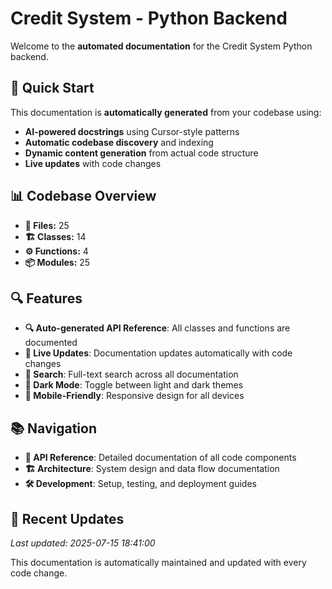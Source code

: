 # Credit System - Python Backend

Welcome to the **automated documentation** for the Credit System Python backend.

## 🚀 Quick Start

This documentation is **automatically generated** from your codebase using:

- **AI-powered docstrings** using Cursor-style patterns
- **Automatic codebase discovery** and indexing
- **Dynamic content generation** from actual code structure
- **Live updates** with code changes

## 📊 Codebase Overview

- **📁 Files:** 25
- **🏗️ Classes:** 14
- **⚙️ Functions:** 4
- **📦 Modules:** 25

## 🔍 Features

- **🔍 Auto-generated API Reference**: All classes and functions are documented
- **🔄 Live Updates**: Documentation updates automatically with code changes
- **🔎 Search**: Full-text search across all documentation
- **🌙 Dark Mode**: Toggle between light and dark themes
- **📱 Mobile-Friendly**: Responsive design for all devices

## 📚 Navigation

- **📖 API Reference**: Detailed documentation of all code components
- **🏗️ Architecture**: System design and data flow documentation
- **🛠️ Development**: Setup, testing, and deployment guides

## 🎯 Recent Updates

*Last updated: 2025-07-15 18:41:00*

This documentation is automatically maintained and updated with every code change.
